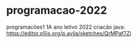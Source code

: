 # programacao-2022
programacões1 1A ano letivo 2022
criacão java: https://editor.p5js.org/p.avila/sketches/QrMPaf7Zj
